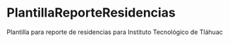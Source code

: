 # PlantillaReporteResidencias
Plantilla para reporte de residencias para Instituto Tecnológico de Tláhuac
